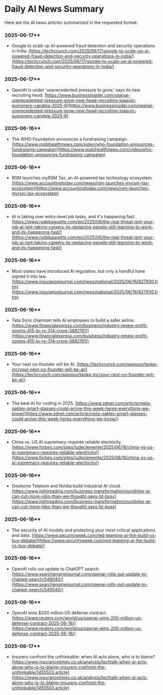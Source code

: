 # Daily AI News Summary

Here are the AI news articles summarized in the requested format:

### 2025-06-17**
- Google to scale up AI-powered fraud detection and security operations in India. [https://techcrunch.com/2025/06/17/google-to-scale-up-ai-powered-fraud-detection-and-security-operations-in-india/](https://techcrunch.com/2025/06/17/google-to-scale-up-ai-powered-fraud-detection-and-security-operations-in-india/)

### 2025-06-17**
- OpenAI is under 'unprecedented pressure to grow,' says its new recruiting head. [https://www.businessinsider.com/openai-unprecedented-pressure-grow-new-head-recruiting-joaquin-quinonero-candela-2025-6](https://www.businessinsider.com/openai-unprecedented-pressure-grow-new-head-recruiting-joaquin-quinonero-candela-2025-6)

### 2025-06-16**
- The WHO Foundation announces a fundraising campaign. [https://www.mobihealthnews.com/video/who-foundation-announces-fundraising-campaign](https://www.mobihealthnews.com/video/who-foundation-announces-fundraising-campaign)

### 2025-06-16**
- RSM launches myRSM Tax, an AI-powered tax technology ecosystem. [https://www.accountingtoday.com/news/rsm-launches-myrsm-tax-ecosystem](https://www.accountingtoday.com/news/rsm-launches-myrsm-tax-ecosystem)

### 2025-06-16**
- AI is taking over entry-level job tasks, and it's happening fast. [https://www.rudebaguette.com/en/2025/06/the-real-threat-isnt-your-job-ai-isnt-taking-careers-its-replacing-people-still-learning-to-work-and-its-happening-fast/](https://www.rudebaguette.com/en/2025/06/the-real-threat-isnt-your-job-ai-isnt-taking-careers-its-replacing-people-still-learning-to-work-and-its-happening-fast/)

### 2025-06-16**
- Most states have introduced AI regulation, but only a handful have signed it into law. [https://www.insurancejournal.com/news/national/2025/06/16/827930.htm](https://www.insurancejournal.com/news/national/2025/06/16/827930.htm)

### 2025-06-16**
- Tata Sons chairman tells AI employees to build a safer airline. [https://www.financialexpress.com/business/industry-renew-profit-zooms-415-to-rs-314-crore-3882191/](https://www.financialexpress.com/business/industry-renew-profit-zooms-415-to-rs-314-crore-3882191/)

### 2025-06-16**
- Your next co-founder will be AI. [https://techcrunch.com/sponsor/tanka-inc/your-next-co-founder-will-be-ai/](https://techcrunch.com/sponsor/tanka-inc/your-next-co-founder-will-be-ai/)

### 2025-06-16**
- The best AI for coding in 2025. [https://www.zdnet.com/article/meta-oakley-smart-glasses-could-arrive-this-week-heres-everything-we-know/](https://www.zdnet.com/article/meta-oakley-smart-glasses-could-arrive-this-week-heres-everything-we-know/)

### 2025-06-16**
- China vs. US AI supremacy requires reliable electricity. [https://www.forbes.com/sites/judeclemente/2025/06/16/china-vs-us-ai-supremacy-requires-reliable-electricity/](https://www.forbes.com/sites/judeclemente/2025/06/16/china-vs-us-ai-supremacy-requires-reliable-electricity/)

### 2025-06-16**
- Deutsche Telekom and Nvidia build industrial AI cloud. [https://www.lightreading.com/business-transformation/eurobites-ai-can-cut-more-jobs-than-we-thought-says-bt-boss](https://www.lightreading.com/business-transformation/eurobites-ai-can-cut-more-jobs-than-we-thought-says-bt-boss)

### 2025-06-16**
- The security of AI models and protecting your most critical applications and data. [https://www.securityweek.com/red-teaming-ai-the-build-vs-buy-debate/](https://www.securityweek.com/red-teaming-ai-the-build-vs-buy-debate/)

### 2025-06-16**
- OpenAI rolls out update to ChatGPT search. [https://www.searchenginejournal.com/openai-rolls-out-update-to-chatgpt-search/549040/](https://www.searchenginejournal.com/openai-rolls-out-update-to-chatgpt-search/549040/)

### 2025-06-16**
- OpenAI wins $200 million US defense contract. [https://www.reuters.com/world/us/openai-wins-200-million-us-defense-contract-2025-06-16/](https://www.reuters.com/world/us/openai-wins-200-million-us-defense-contract-2025-06-16/)

### 2025-06-17**
- Insurers confront the unthinkable: when AI acts alone, who is to blame? [https://www.insurancetimes.co.uk/analysis/techtalk-when-ai-acts-alone-who-is-to-blame-insurers-confront-the-unthinkable/1455503.article](https://www.insurancetimes.co.uk/analysis/techtalk-when-ai-acts-alone-who-is-to-blame-insurers-confront-the-unthinkable/1455503.article)